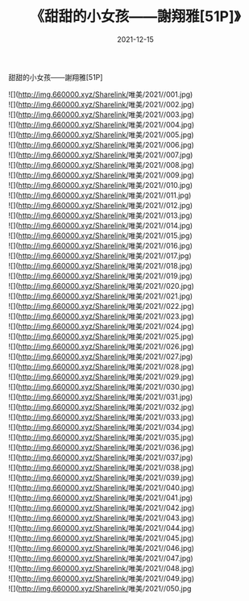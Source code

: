 ﻿---
layout: post
title:  《甜甜的小女孩——謝翔雅[51P]》
date:   2021-12-15
img: http://img.660000.xyz/Sharelink/唯美/2021/甜甜的小女孩——謝翔雅[51P]/000.jpg
categories: [美女, 清纯, 唯美]
---

甜甜的小女孩——謝翔雅[51P]

 ![](<a href="http://img.660000.xyz/Sharelink/" target=_blank>http://img.660000.xyz/Sharelink/</a>唯美/2021//001.jpg) <br>![](<a href="http://img.660000.xyz/Sharelink/" target=_blank>http://img.660000.xyz/Sharelink/</a>唯美/2021//002.jpg) <br>![](<a href="http://img.660000.xyz/Sharelink/" target=_blank>http://img.660000.xyz/Sharelink/</a>唯美/2021//003.jpg) <br>![](<a href="http://img.660000.xyz/Sharelink/" target=_blank>http://img.660000.xyz/Sharelink/</a>唯美/2021//004.jpg) <br>![](<a href="http://img.660000.xyz/Sharelink/" target=_blank>http://img.660000.xyz/Sharelink/</a>唯美/2021//005.jpg) <br>![](<a href="http://img.660000.xyz/Sharelink/" target=_blank>http://img.660000.xyz/Sharelink/</a>唯美/2021//006.jpg) <br>![](<a href="http://img.660000.xyz/Sharelink/" target=_blank>http://img.660000.xyz/Sharelink/</a>唯美/2021//007.jpg) <br>![](<a href="http://img.660000.xyz/Sharelink/" target=_blank>http://img.660000.xyz/Sharelink/</a>唯美/2021//008.jpg) <br>![](<a href="http://img.660000.xyz/Sharelink/" target=_blank>http://img.660000.xyz/Sharelink/</a>唯美/2021//009.jpg) <br>![](<a href="http://img.660000.xyz/Sharelink/" target=_blank>http://img.660000.xyz/Sharelink/</a>唯美/2021//010.jpg) <br>![](<a href="http://img.660000.xyz/Sharelink/" target=_blank>http://img.660000.xyz/Sharelink/</a>唯美/2021//011.jpg) <br>![](<a href="http://img.660000.xyz/Sharelink/" target=_blank>http://img.660000.xyz/Sharelink/</a>唯美/2021//012.jpg) <br>![](<a href="http://img.660000.xyz/Sharelink/" target=_blank>http://img.660000.xyz/Sharelink/</a>唯美/2021//013.jpg) <br>![](<a href="http://img.660000.xyz/Sharelink/" target=_blank>http://img.660000.xyz/Sharelink/</a>唯美/2021//014.jpg) <br>![](<a href="http://img.660000.xyz/Sharelink/" target=_blank>http://img.660000.xyz/Sharelink/</a>唯美/2021//015.jpg) <br>![](<a href="http://img.660000.xyz/Sharelink/" target=_blank>http://img.660000.xyz/Sharelink/</a>唯美/2021//016.jpg) <br>![](<a href="http://img.660000.xyz/Sharelink/" target=_blank>http://img.660000.xyz/Sharelink/</a>唯美/2021//017.jpg) <br>![](<a href="http://img.660000.xyz/Sharelink/" target=_blank>http://img.660000.xyz/Sharelink/</a>唯美/2021//018.jpg) <br>![](<a href="http://img.660000.xyz/Sharelink/" target=_blank>http://img.660000.xyz/Sharelink/</a>唯美/2021//019.jpg) <br>![](<a href="http://img.660000.xyz/Sharelink/" target=_blank>http://img.660000.xyz/Sharelink/</a>唯美/2021//020.jpg) <br>![](<a href="http://img.660000.xyz/Sharelink/" target=_blank>http://img.660000.xyz/Sharelink/</a>唯美/2021//021.jpg) <br>![](<a href="http://img.660000.xyz/Sharelink/" target=_blank>http://img.660000.xyz/Sharelink/</a>唯美/2021//022.jpg) <br>![](<a href="http://img.660000.xyz/Sharelink/" target=_blank>http://img.660000.xyz/Sharelink/</a>唯美/2021//023.jpg) <br>![](<a href="http://img.660000.xyz/Sharelink/" target=_blank>http://img.660000.xyz/Sharelink/</a>唯美/2021//024.jpg) <br>![](<a href="http://img.660000.xyz/Sharelink/" target=_blank>http://img.660000.xyz/Sharelink/</a>唯美/2021//025.jpg) <br>![](<a href="http://img.660000.xyz/Sharelink/" target=_blank>http://img.660000.xyz/Sharelink/</a>唯美/2021//026.jpg) <br>![](<a href="http://img.660000.xyz/Sharelink/" target=_blank>http://img.660000.xyz/Sharelink/</a>唯美/2021//027.jpg) <br>![](<a href="http://img.660000.xyz/Sharelink/" target=_blank>http://img.660000.xyz/Sharelink/</a>唯美/2021//028.jpg) <br>![](<a href="http://img.660000.xyz/Sharelink/" target=_blank>http://img.660000.xyz/Sharelink/</a>唯美/2021//029.jpg) <br>![](<a href="http://img.660000.xyz/Sharelink/" target=_blank>http://img.660000.xyz/Sharelink/</a>唯美/2021//030.jpg) <br>![](<a href="http://img.660000.xyz/Sharelink/" target=_blank>http://img.660000.xyz/Sharelink/</a>唯美/2021//031.jpg) <br>![](<a href="http://img.660000.xyz/Sharelink/" target=_blank>http://img.660000.xyz/Sharelink/</a>唯美/2021//032.jpg) <br>![](<a href="http://img.660000.xyz/Sharelink/" target=_blank>http://img.660000.xyz/Sharelink/</a>唯美/2021//033.jpg) <br>![](<a href="http://img.660000.xyz/Sharelink/" target=_blank>http://img.660000.xyz/Sharelink/</a>唯美/2021//034.jpg) <br>![](<a href="http://img.660000.xyz/Sharelink/" target=_blank>http://img.660000.xyz/Sharelink/</a>唯美/2021//035.jpg) <br>![](<a href="http://img.660000.xyz/Sharelink/" target=_blank>http://img.660000.xyz/Sharelink/</a>唯美/2021//036.jpg) <br>![](<a href="http://img.660000.xyz/Sharelink/" target=_blank>http://img.660000.xyz/Sharelink/</a>唯美/2021//037.jpg) <br>![](<a href="http://img.660000.xyz/Sharelink/" target=_blank>http://img.660000.xyz/Sharelink/</a>唯美/2021//038.jpg) <br>![](<a href="http://img.660000.xyz/Sharelink/" target=_blank>http://img.660000.xyz/Sharelink/</a>唯美/2021//039.jpg) <br>![](<a href="http://img.660000.xyz/Sharelink/" target=_blank>http://img.660000.xyz/Sharelink/</a>唯美/2021//040.jpg) <br>![](<a href="http://img.660000.xyz/Sharelink/" target=_blank>http://img.660000.xyz/Sharelink/</a>唯美/2021//041.jpg) <br>![](<a href="http://img.660000.xyz/Sharelink/" target=_blank>http://img.660000.xyz/Sharelink/</a>唯美/2021//042.jpg) <br>![](<a href="http://img.660000.xyz/Sharelink/" target=_blank>http://img.660000.xyz/Sharelink/</a>唯美/2021//043.jpg) <br>![](<a href="http://img.660000.xyz/Sharelink/" target=_blank>http://img.660000.xyz/Sharelink/</a>唯美/2021//044.jpg) <br>![](<a href="http://img.660000.xyz/Sharelink/" target=_blank>http://img.660000.xyz/Sharelink/</a>唯美/2021//045.jpg) <br>![](<a href="http://img.660000.xyz/Sharelink/" target=_blank>http://img.660000.xyz/Sharelink/</a>唯美/2021//046.jpg) <br>![](<a href="http://img.660000.xyz/Sharelink/" target=_blank>http://img.660000.xyz/Sharelink/</a>唯美/2021//047.jpg) <br>![](<a href="http://img.660000.xyz/Sharelink/" target=_blank>http://img.660000.xyz/Sharelink/</a>唯美/2021//048.jpg) <br>![](<a href="http://img.660000.xyz/Sharelink/" target=_blank>http://img.660000.xyz/Sharelink/</a>唯美/2021//049.jpg) <br>![](<a href="http://img.660000.xyz/Sharelink/" target=_blank>http://img.660000.xyz/Sharelink/</a>唯美/2021//050.jpg